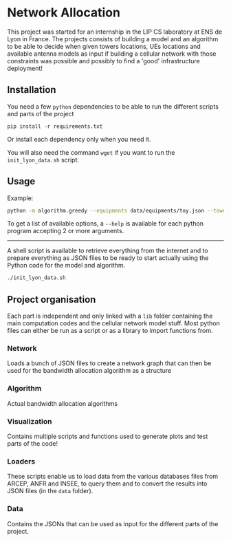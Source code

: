 # Network Allocation

This project was started for an internship in the LIP CS laboratory at ENS de Lyon in France. The projects consists of building a model and an algorithm to be able to decide when given towers locations, UEs locations and available antenna models as input if building a cellular network with those constraints was possible and possibly to find a 'good' infrastructure deployment!


## Installation

You need a few `python` dependencies to be able to run the different scripts and parts of the project

`pip install -r requirements.txt`

Or install each dependency only when you need it.

You will also need the command `wget` if you want to run the `init_lyon_data.sh` script.


## Usage

Example:
```sh
python -m algorithm.greedy --equipments data/equipments/toy.json --towers data/towers/toy.json --antennas data/antennas/default.json --pathloss fs
```

To get a list of available options, a `--help` is available for each python program accepting 2 or more arguments.

---

A shell script is available to retrieve everything from the internet and to prepare everything as JSON files to be ready to start actually using the Python code for the model and algorithm.

```sh
./init_lyon_data.sh
```

## Project organisation

Each part is independent and only linked with a `lib` folder containing the main computation codes and the cellular network model stuff. Most python files can either be run as a script or as a library to import functions from.

### Network

Loads a bunch of JSON files to create a network graph that can then be used for the bandwidth allocation algorithm as a structure

### Algorithm

Actual bandwidth allocation algorithms

### Visualization

Contains multiple scripts and functions used to generate plots and test parts of the code!

### Loaders

These scripts enable us to load data from the various databases files from ARCEP, ANFR and INSEE, to query them and to convert the results into JSON files (in the `data` folder).

### Data

Contains the JSONs that can be used as input for the different parts of the project.
